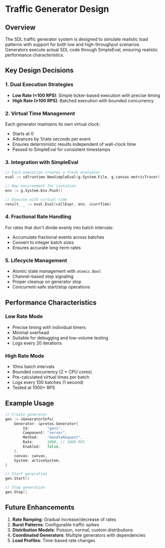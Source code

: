 # Traffic Generator Design

## Overview
The SDL traffic generator system is designed to simulate realistic load patterns with support for both low and high-throughput scenarios. Generators execute actual SDL code through SimpleEval, ensuring realistic performance characteristics.

## Key Design Decisions

### 1. Dual Execution Strategies
- **Low Rate (<100 RPS)**: Simple ticker-based execution with precise timing
- **High Rate (≥100 RPS)**: Batched execution with bounded concurrency

### 2. Virtual Time Management
Each generator maintains its own virtual clock:
- Starts at 0
- Advances by 1/rate seconds per event
- Ensures deterministic results independent of wall-clock time
- Passed to SimpleEval for consistent timestamps

### 3. Integration with SimpleEval
```go
// Each execution creates a fresh evaluator
eval := sdlruntime.NewSimpleEval(g.System.File, g.canvas.metricTracer)

// New environment for isolation
env := g.System.Env.Push()

// Execute with virtual time
result, _ := eval.Eval(callExpr, env, &currTime)
```

### 4. Fractional Rate Handling
For rates that don't divide evenly into batch intervals:
- Accumulate fractional events across batches
- Convert to integer batch sizes
- Ensures accurate long-term rates

### 5. Lifecycle Management
- Atomic state management with `atomic.Bool`
- Channel-based stop signaling
- Proper cleanup on generator stop
- Concurrent-safe start/stop operations

## Performance Characteristics

### Low Rate Mode
- Precise timing with individual timers
- Minimal overhead
- Suitable for debugging and low-volume testing
- Logs every 20 iterations

### High Rate Mode  
- 10ms batch intervals
- Bounded concurrency (2 * CPU cores)
- Pre-calculated virtual times per batch
- Logs every 100 batches (1 second)
- Tested at 1000+ RPS

## Example Usage
```go
// Create generator
gen := &GeneratorInfo{
    Generator: &protos.Generator{
        Id:        "gen1",
        Component: "server",
        Method:    "HandleRequest",
        Rate:      1000, // 1000 RPS
        Enabled:   false,
    },
    canvas: canvas,
    System: activeSystem,
}

// Start generation
gen.Start()

// Stop generation
gen.Stop()
```

## Future Enhancements
1. **Rate Ramping**: Gradual increase/decrease of rates
2. **Burst Patterns**: Configurable traffic spikes
3. **Distribution Models**: Poisson, normal, custom distributions
4. **Coordinated Generators**: Multiple generators with dependencies
5. **Load Profiles**: Time-based rate changes